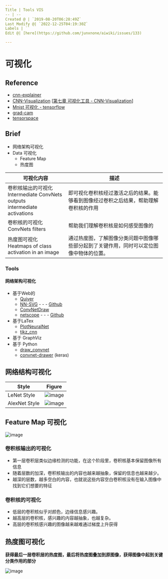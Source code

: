 ```yaml
---
Title | Tools VIS
-- | --
Created @ | `2019-08-20T06:28:49Z`
Last Modify @| `2022-12-25T04:19:30Z`
Labels | ``
Edit @| [here](https://github.com/junxnone/aiwiki/issues/133)

---
```

# 可视化

## Reference
- [cnn-explainer](https://poloclub.github.io/cnn-explainer/) 
- [CNN-Visualization](https://github.com/scutan90/CNN-Visualization)  [[第七章 可视化工具 -  CNN-Visualization](https://github.com/scutan90/CNN-Visualization/blob/master/CNN%E5%8F%AF%E8%A7%86%E5%8C%96.md#%E7%AC%AC%E4%B8%83%E7%AB%A0-%E5%8F%AF%E8%A7%86%E5%8C%96%E5%B7%A5%E5%85%B7)]
- [Mnist 可视化 - tensorflow](https://nbviewer.jupyter.org/github/wang-jinghui/MyCSDN_Blog/blob/master/%E5%8D%B7%E7%A7%AF%E7%A5%9E%E7%BB%8F%E7%BD%91%E7%BB%9CCNN%3ATensorflow%E5%AE%9E%E7%8E%B0%28%E4%BB%A5%E5%8F%8A%E5%AF%B9%E5%8D%B7%E7%A7%AF%E7%89%B9%E5%BE%81%E7%9A%84%E5%8F%AF%E8%A7%86%E5%8C%96%29/tensorflow%3Acnn%2Cfeature%2Cvisualization.ipynb)
- [grad-cam](https://github.com/jacobgil/pytorch-grad-cam)
- [tensorspace](https://tensorspace.org/)


## Brief
- 网络架构可视化
- Data 可视化
  - Feature Map
  - 热度图


可视化内容 | 描述
-- | --
卷积核输出的可视化<br>Intermediate ConvNets outputs <br>intermediate activations |  即可视化卷积核经过激活之后的结果。能够看到图像经过卷积之后结果，帮助理解卷积核的作用
卷积核的可视化<br>ConvNets filters |  帮助我们理解卷积核是如何感受图像的
热度图可视化<br>Heatmaps of class activation in an image | 通过热度图，了解图像分类问题中图像哪些部分起到了关键作用，同时可以定位图像中物体的位置。

### Tools
#### 网络架构可视化
- 基于Web的
  - [Quiver](/Quiver)
  - [NN-SVG](http://alexlenail.me/NN-SVG/index.html) - - - [Github](https://github.com/zfrenchee/NN-SVG)
  - [ConvNetDraw](https://cbovar.github.io/ConvNetDraw/)
  - [netscope](http://ethereon.github.io/netscope/) - - - [Github](https://github.com/ethereon/netscope)
- 基于LaTex
  - [PlotNeuralNet](https://github.com/HarisIqbal88/PlotNeuralNet)
  - [tikz_cnn](https://github.com/jettan/tikz_cnn)
- 基于 GraphViz
- 基于 Python
  - [draw_convnet](https://github.com/gwding/draw_convnet)
  - [convnet-drawer](https://github.com/yu4u/convnet-drawer) (keras)

## 网络结构可视化

Style | Figure
-- | --
LeNet Style | ![image](https://user-images.githubusercontent.com/2216970/160985473-2d2959ce-b010-47a5-be18-7b276eaed8e5.png)
AlexNet Style | ![image](https://user-images.githubusercontent.com/2216970/160985773-aaaf81eb-17e1-4cd0-b93b-d43a95d65fa3.png)


## Feature Map 可视化

![image](https://user-images.githubusercontent.com/2216970/160984750-a0ad515f-35d4-4535-8195-e3297e53c769.png)


### 卷积核输出的可视化

- 第一层卷积层类似边缘检测的功能，在这个阶段里，卷积核基本保留图像所有信息
- 随着层数的加深，卷积核输出的内容也越来越抽象，保留的信息也越来越少。
- 越深的层数，越多空白的内容，也就说这些内容空白卷积核没有在输入图像中找到它们想要的特征

### 卷积核的可视化

- 低层的卷积核似乎对颜色，边缘信息感兴趣。
- 越高层的卷积核，感兴趣的内容越抽象，也越复杂。
- 高层的卷积核感兴趣的图像越来越难通过梯度上升获得

## 热度图可视化

**获得最后一层卷积层的热度图，最后将热度图叠加到原图像，获得图像中起到关键分类作用的部分**

![image](https://user-images.githubusercontent.com/2216970/63329123-f4568400-c363-11e9-99dd-ecf6646f9ea5.png)



